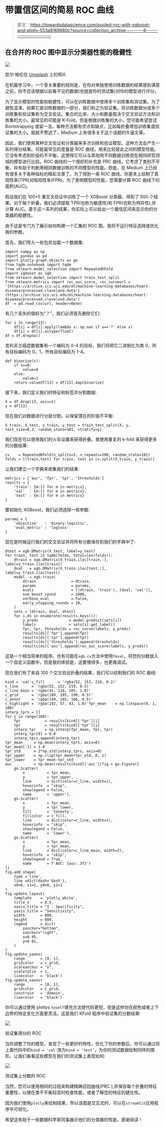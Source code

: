 # 带置信区间的简易 ROC 曲线

> 原文：<https://towardsdatascience.com/pooled-roc-with-xgboost-and-plotly-553a8169680c?source=collection_archive---------6----------------------->

## 在合并的 ROC 图中显示分类器性能的稳健性

![](img/fe3aff59777562db6c5e9e72a85a63e9.png)

凯尔·格伦在 [Unsplash](https://unsplash.com/s/photos/uncertainty?utm_source=unsplash&utm_medium=referral&utm_content=creditCopyText) 上的照片

在机器学习中，一个至关重要的规则是，在你对单独使用训练数据的结果感到满意之前，你不应该根据以前看不见的数据(也就是你的测试集)对你的模型进行评分。

为了显示模型的性能和稳健性，可以在训练数据中使用多个训练集和测试集。为了避免混淆，如果它是训练数据的一部分，我们称之为验证集。将训练数据分成多个训练集和验证集称为交叉验证。集合的比率、大小和数量取决于交叉验证方法和训练集的大小。最常见的可能是 K-Fold，但是根据训练集的大小，您可能希望尝试 Bootstrapping 或留一法。每种方法都有优点和缺点，比如每折叠增加训练集或验证集的大小。我就不赘述了，Medium 上有很多关于这个话题的牛逼文章。

因此，我们使用某种交叉验证和分类器来多次训练和验证模型。这种方法会产生一系列得分结果。可能最常见的度量是 ROC 曲线，用来比较彼此之间的模型性能。它没有考虑到阶级的不平衡，这使得它可以与其他用不同数据训练但在相同研究领域的模型进行比较。ROC 曲线的一个很好的补充是 PRC 曲线，它考虑了类别不平衡，并有助于判断用相同数据训练的不同模型的性能。但是，在 Medium 上已经有很多关于各种指标的精彩文章了。为了得到一条 ROC 曲线，你基本上绘制了真阳性率(TPR)对假阳性率(FPR)。为了表明模型的性能，您需要计算 ROC 曲线下的面积(AUC)。

假设我们在 100×5 重交叉验证中训练了一个 XGBoost 分类器，得到了 500 个结果。对于每个折叠，我们必须提取 TPR(也称为敏感性)和 FPR(也称为特异性),并计算 AUC。基于这一系列的结果，你实际上可以给出一个置信区间来显示你的分类器的稳健性。

由于这是专门为了展示如何构建一个汇集的 ROC 图，我将不运行特征选择或优化我的参数。

首先，我们导入一些包并加载一个数据集:

```
import numpy as np
import pandas as pd
import plotly.graph_objects as go
from tqdm.notebook import tqdm
from sklearn.model_selection import RepeatedKFold
import xgboost as xgb
from sklearn.model_selection import train_test_split
from sklearn.metrics import roc_auc_score, roc_curveurl = '[https://archive.ics.uci.edu/ml/machine-learning-databases/heart-disease/processed.cleveland.data'](https://archive.ics.uci.edu/ml/machine-learning-databases/heart-disease/processed.cleveland.data')
df  = pd.read_csv(url, header=None)
```

有几个丢失的值标为“？”，我们必须首先删除它们:

```
for i in range(13):
    df[i] = df[i].apply(lambda x: np.nan if x=='?' else x)
    df[i] = df[i].astype(float)
df = df.dropna()
```

克利夫兰癌症数据集有一个编码为 0-4 的目标，我们将把它二进制化为类 0，所有目标编码为 0，1，所有目标编码为 1-4。

```
def binarize(x):
    if x==0:
        value=0
    else:
        value=1
    return valuedf[13] = df[13].map(binarize)
```

接下来，我们定义我们的特征和标签并分割数据:

```
X = df.drop(13, axis=1)
y = df[13]
```

现在我们对数据进行分层分割，以保留潜在的阶级不平衡:

```
X_train, X_test, y_train, y_test = train_test_split(X, y, test_size=0.3, random_state=101, stratify=y)
```

我们现在可以使用我们的火车设置来获得折叠。我使用重复的 k-fold 来获得更多的分数结果:

```
cv    = RepeatedKFold(n_splits=5, n_repeats=100, random_state=101)
folds = [(train,test) for train, test in cv.split(X_train, y_train)]
```

让我们建立一个字典来收集我们的结果:

```
metrics = ['auc', 'fpr', 'tpr', 'thresholds']
results = {
    'train': {m:[] for m in metrics},
    'val'  : {m:[] for m in metrics},
    'test' : {m:[] for m in metrics}
}
```

要初始化 XGBoost，我们必须选择一些参数:

```
params = {
    'objective'   : 'binary:logistic',
    'eval_metric' : 'logloss'
}
```

现在是时候运行我们的交叉验证并将所有分数保存到我们的字典中了:

```
dtest = xgb.DMatrix(X_test, label=y_test)
for train, test in tqdm(folds, total=len(folds)):
    dtrain = xgb.DMatrix(X_train.iloc[train,:], label=y_train.iloc[train])
    dval   = xgb.DMatrix(X_train.iloc[test,:], label=y_train.iloc[test])
    model  = xgb.train(
        dtrain                = dtrain,
        params                = params, 
        evals                 = [(dtrain, 'train'), (dval, 'val')],
        num_boost_round       = 1000,
        verbose_eval          = False,
        early_stopping_rounds = 10,
    )
    sets = [dtrain, dval, dtest]
    for i,ds in enumerate(results.keys()):
        y_preds              = model.predict(sets[i])
        labels               = sets[i].get_label()
        fpr, tpr, thresholds = roc_curve(labels, y_preds)
        results[ds]['fpr'].append(fpr)
        results[ds]['tpr'].append(tpr)
        results[ds]['thresholds'].append(thresholds)
        results[ds]['auc'].append(roc_auc_score(labels, y_preds))
```

这是一个相当简单的程序。也有可能在`xgb.cv`方法中使用`feval`，将您的分数放入一个自定义函数中，但是我的体验是，这要慢得多，也更难调试。

现在我们有了来自 100 个交叉验证折叠的结果，我们可以绘制我们的 ROC 曲线:

```
kind = 'val'c_fill      = 'rgba(52, 152, 219, 0.2)'
c_line      = 'rgba(52, 152, 219, 0.5)'
c_line_main = 'rgba(41, 128, 185, 1.0)'
c_grid      = 'rgba(189, 195, 199, 0.5)'
c_annot     = 'rgba(149, 165, 166, 0.5)'
c_highlight = 'rgba(192, 57, 43, 1.0)'fpr_mean    = np.linspace(0, 1, 100)
interp_tprs = []
for i in range(100):
    fpr           = results[kind]['fpr'][i]
    tpr           = results[kind]['tpr'][i]
    interp_tpr    = np.interp(fpr_mean, fpr, tpr)
    interp_tpr[0] = 0.0
    interp_tprs.append(interp_tpr)
tpr_mean     = np.mean(interp_tprs, axis=0)
tpr_mean[-1] = 1.0
tpr_std      = 2*np.std(interp_tprs, axis=0)
tpr_upper    = np.clip(tpr_mean+tpr_std, 0, 1)
tpr_lower    = tpr_mean-tpr_std
auc          = np.mean(results[kind]['auc'])fig = go.Figure([
    go.Scatter(
        x          = fpr_mean,
        y          = tpr_upper,
        line       = dict(color=c_line, width=1),
        hoverinfo  = "skip",
        showlegend = False,
        name       = 'upper'),
    go.Scatter(
        x          = fpr_mean,
        y          = tpr_lower,
        fill       = 'tonexty',
        fillcolor  = c_fill,
        line       = dict(color=c_line, width=1),
        hoverinfo  = "skip",
        showlegend = False,
        name       = 'lower'),
    go.Scatter(
        x          = fpr_mean,
        y          = tpr_mean,
        line       = dict(color=c_line_main, width=2),
        hoverinfo  = "skip",
        showlegend = True,
        name       = f'AUC: {auc:.3f}')
])
fig.add_shape(
    type ='line', 
    line =dict(dash='dash'),
    x0=0, x1=1, y0=0, y1=1
)
fig.update_layout(
    template    = 'plotly_white', 
    title_x     = 0.5,
    xaxis_title = "1 - Specificity",
    yaxis_title = "Sensitivity",
    width       = 800,
    height      = 800,
    legend      = dict(
        yanchor="bottom", 
        xanchor="right", 
        x=0.95,
        y=0.01,
    )
)
fig.update_yaxes(
    range       = [0, 1],
    gridcolor   = c_grid,
    scaleanchor = "x", 
    scaleratio  = 1,
    linecolor   = 'black')
fig.update_xaxes(
    range       = [0, 1],
    gridcolor   = c_grid,
    constrain   = 'domain',
    linecolor   = 'black')
```

你可以通过使用 plotlys `toself`填充方法使代码更短，但是这样你在颜色或者上下边界的特定变化方面更灵活。这是我们 KFold 程序中验证集的分数结果:

![](img/7a3efc9c8b7bd85b4435524c55378647.png)

验证集得分的 ROC

当你调整了你的模型，发现了一些更好的特性，优化了你的参数后，你可以通过将上面代码中的`kind = 'val'`改为`kind = 'test'`，为你的测试数据绘制同样的图形。让我们看看这些模型在我们的测试集上表现如何:

![](img/5da18f9dcc34981cd6eb73ba1e2440c6.png)

测试集上分数的 ROC

当然，您可以使用相同的过程来构建精确召回曲线(PRC ),并保存每个折叠的特征重要性，以便在类不平衡较高时检查性能，或者了解您的特征的健壮性。

因为我们使用`plotly`来绘制结果，所以该图是交互式的，可以在`streamlit`应用程序中可视化。

希望这有助于一些数据科学家同事展示他们的分类器的性能。感谢阅读！